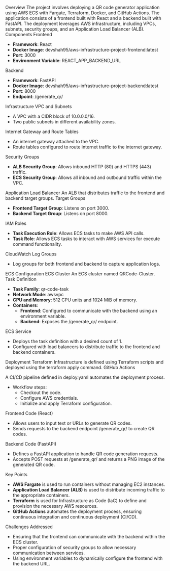 Overview
The project involves deploying a QR code generator application using AWS ECS with Fargate, Terraform, Docker, and GitHub Actions. The application consists of a frontend built with React and a backend built with FastAPI. The deployment leverages AWS infrastructure, including VPCs, subnets, security groups, and an Application Load Balancer (ALB).
Components
Frontend

- **Framework**: React
- **Docker Image**: devshah95/aws-infrastructure-project-frontend:latest
- **Port**: 3000
- **Environment Variable**: REACT_APP_BACKEND_URL

Backend

- **Framework**: FastAPI
- **Docker Image**: devshah95/aws-infrastructure-project-backend:latest
- **Port**: 8000
- **Endpoint**: /generate_qr/

Infrastructure
VPC and Subnets

- A VPC with a CIDR block of 10.0.0.0/16.
- Two public subnets in different availability zones.

Internet Gateway and Route Tables

- An internet gateway attached to the VPC.
- Route tables configured to route internet traffic to the internet gateway.

Security Groups

- **ALB Security Group**: Allows inbound HTTP (80) and HTTPS (443) traffic.
- **ECS Security Group**: Allows all inbound and outbound traffic within the VPC.

Application Load Balancer
An ALB that distributes traffic to the frontend and backend target groups.
Target Groups

- **Frontend Target Group**: Listens on port 3000.
- **Backend Target Group**: Listens on port 8000.

IAM Roles

- **Task Execution Role**: Allows ECS tasks to make AWS API calls.
- **Task Role**: Allows ECS tasks to interact with AWS services for execute command functionality.

CloudWatch Log Groups

- Log groups for both frontend and backend to capture application logs.

ECS Configuration
ECS Cluster
An ECS cluster named QRCode-Cluster.
Task Definition

- **Task Family**: qr-code-task
- **Network Mode**: awsvpc
- **CPU and Memory**: 512 CPU units and 1024 MiB of memory.
- **Containers**:
  - **Frontend**: Configured to communicate with the backend using an environment variable.
  - **Backend**: Exposes the /generate_qr/ endpoint.

ECS Service

- Deploys the task definition with a desired count of 1.
- Configured with load balancers to distribute traffic to the frontend and backend containers.

Deployment
Terraform
Infrastructure is defined using Terraform scripts and deployed using the terraform apply command.
GitHub Actions

A CI/CD pipeline defined in deploy.yaml automates the deployment process.

- Workflow steps:
  - Checkout the code.
  - Configure AWS credentials.
  - Initialize and apply Terraform configuration.

Frontend Code (React)

- Allows users to input text or URLs to generate QR codes.
- Sends requests to the backend endpoint /generate_qr/ to create QR codes.

Backend Code (FastAPI)

- Defines a FastAPI application to handle QR code generation requests.
- Accepts POST requests at /generate_qr/ and returns a PNG image of the generated QR code.

Key Points

- **AWS Fargate** is used to run containers without managing EC2 instances.
- **Application Load Balancer (ALB)** is used to distribute incoming traffic to the appropriate containers.
- **Terraform** is used for Infrastructure as Code (IaC) to define and provision the necessary AWS resources.
- **GitHub Actions** automates the deployment process, ensuring continuous integration and continuous deployment (CI/CD).

Challenges Addressed

- Ensuring that the frontend can communicate with the backend within the ECS cluster.
- Proper configuration of security groups to allow necessary communication between services.
- Using environment variables to dynamically configure the frontend with the backend URL.
